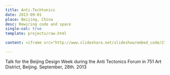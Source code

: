 ```yaml
---
title: Anti-Techtonics
date: 2013-09-01
place: Beijing, China
desc: Rewiring code and space
single-col: true
template: projects/raw.html

content: <iframe src="http://www.slideshare.net/slideshow/embed_code/27285399" width="470" height="380" frameborder="0" marginwidth="0" marginheight="0" scrolling="no" style="border:1px solid #CCC; border-width:1px 1px 0; margin-bottom:5px; max-width: 100%;" allowfullscreen> </iframe>

---
```


Talk for the Beijing Design Week during the Anti Tectonics Forum in 751 Art District, Beijing.
September, 28th. 2013
